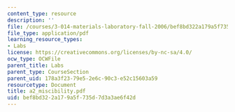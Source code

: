```yaml
---
content_type: resource
description: ''
file: /courses/3-014-materials-laboratory-fall-2006/bef8bd322a179a5f735d7d3a3ae6f42d_a2_miscibility.pdf
file_type: application/pdf
learning_resource_types:
- Labs
license: https://creativecommons.org/licenses/by-nc-sa/4.0/
ocw_type: OCWFile
parent_title: Labs
parent_type: CourseSection
parent_uid: 178a3f23-79e5-2e6c-90c3-e52c15603a59
resourcetype: Document
title: a2_miscibility.pdf
uid: bef8bd32-2a17-9a5f-735d-7d3a3ae6f42d
---
```

